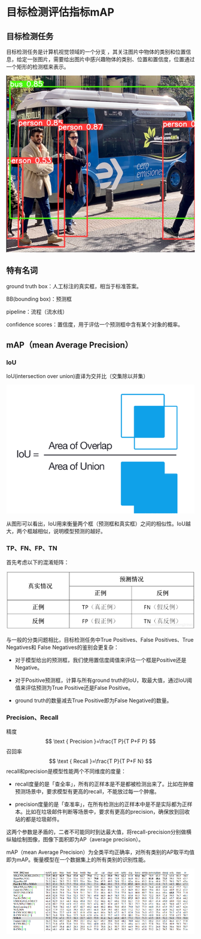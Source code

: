 # 目标检测评估指标mAP


## 目标检测任务

目标检测任务是计算机视觉领域的一个分支 ，其关注图片中物体的类别和位置信息，给定一张图片，需要给出图片中感兴趣物体的类别、位置和置信度，位置通过一个矩形的检测框来表示。

![image-20230207225451580](/image/objectionDetection/image-20230207225451580.png)

## 特有名词

ground truth box：人工标注的真实框，相当于标准答案。

BB(bounding box)：预测框

pipeline：流程（流水线）

confidence scores：置信度，用于评估一个预测框中含有某个对象的概率。

## mAP（mean Average Precision）

### IoU 

IoU(intersection over union)直译为交并比（交集除以并集）

![image-20230207215205005](/image/objectionDetection/image-20230207215205005.png)

从图形可以看出，IoU用来衡量两个框（预测框和真实框）之间的相似性。IoU越大，两个框越相似，说明模型预测的越好。

### TP、FN、FP、TN

首先考虑以下的混淆矩阵：

![image-20230207215925441](/image/objectionDetection/image-20230207215925441.png)

与一般的分类问题相比，目标检测任务中True Positives、False Positives、True Negatives和 False Negatives的鉴别会更复杂：

- 对于模型给出的预测框，我们使用置信度阈值来评估一个框是Positive还是Negative。

- 对于Positive预测框，计算与所有ground truth的IoU，取最大值，通过IoU阈值来评估预测为True Positive还是False Positive。
- ground truth的数量减去True Positive即为False Negative的数量。

### Precision、Recall

精度
$$
\text { Precision }=\frac{T P}{T P+F P}
$$
召回率
$$
\text { Recall }=\frac{T P}{T P+F N}
$$
recall和precision是模型性能两个不同维度的度量：

- recall度量的是「查全率」，所有的正样本是不是都被检测出来了。比如在肿瘤预测场景中，要求模型有更高的recall，不能放过每一个肿瘤。

- precision度量的是「查准率」，在所有检测出的正样本中是不是实际都为正样本。比如在垃圾邮件判断等场景中，要求有更高的precision，确保放到回收站的都是垃圾邮件。

这两个参数是矛盾的，二者不可能同时到达最大值，将recall-precision分别做横纵轴绘制图像，图像下面积即为AP（average precision）。

mAP（mean Average Precision）为全类平均正确率，对所有类别的AP取平均值即为mAP。衡量模型在一个数据集上的所有类别的识别性能。

![image-20230207224925877](/image/objectionDetection/image-20230207224925877.png)


